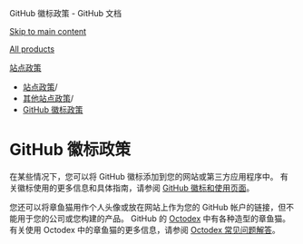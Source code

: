 GitHub 徽标政策 - GitHub 文档

[Skip to main content](#main-content)

[All products](/zh)

[站点政策](/zh/site-policy)

* [站点政策](/zh/site-policy)/
* [其他站点政策](/zh/site-policy/other-site-policies)/
* [GitHub 徽标政策](/zh/site-policy/other-site-policies/github-logo-policy)

GitHub 徽标政策
==========

在某些情况下，您可以将 GitHub 徽标添加到您的网站或第三方应用程序中。 有关徽标使用的更多信息和具体指南，请参阅 [GitHub 徽标和使用页面](https://github.com/logos)。

您还可以将章鱼猫用作个人头像或放在网站上作为您的 GitHub 帐户的链接，但不能用于您的公司或您构建的产品。 GitHub 的 [Octodex](https://octodex.github.com/) 中有各种造型的章鱼猫。 有关使用 Octodex 中的章鱼猫的更多信息，请参阅 [Octodex 常见问题解答](https://octodex.github.com/faq/)。
